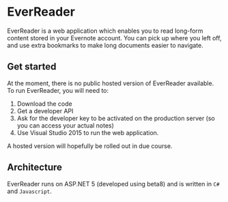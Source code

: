# EverReader

EverReader is a web application which enables you to read long-form content stored in your Evernote account.  You can pick up where you left off, and use extra bookmarks to make long documents easier to navigate.

## Get started

At the moment, there is no public hosted version of EverReader available.  To run EverReader, you will need to:

1. Download the code
2. Get a developer API
3. Ask for the developer key to be activated on the production server (so you can access your actual notes)
4. Use Visual Studio 2015 to run the web application.

A hosted version will hopefully be rolled out in due course.  

## Architecture

EverReader runs on ASP.NET 5 (developed using beta8) and is written in `C#` and `Javascript`.

